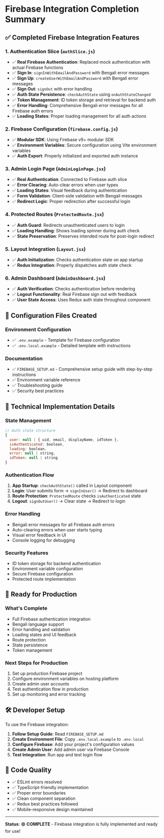 # Firebase Integration Completion Summary

## ✅ Completed Firebase Integration Features

### 1. Authentication Slice (`authSlice.js`)
- ✅ **Real Firebase Authentication**: Replaced mock authentication with actual Firebase functions
- ✅ **Sign In**: `signInWithEmailAndPassword` with Bengali error messages
- ✅ **Sign Up**: `createUserWithEmailAndPassword` with Bengali error messages  
- ✅ **Sign Out**: `signOut` with error handling
- ✅ **Auth State Persistence**: `checkAuthState` using `onAuthStateChanged`
- ✅ **Token Management**: ID token storage and retrieval for backend auth
- ✅ **Error Handling**: Comprehensive Bengali error messages for all Firebase auth errors
- ✅ **Loading States**: Proper loading management for all auth actions

### 2. Firebase Configuration (`firebase.config.js`)
- ✅ **Modular SDK**: Using Firebase v9+ modular SDK
- ✅ **Environment Variables**: Secure configuration using Vite environment variables
- ✅ **Auth Export**: Properly initialized and exported auth instance

### 3. Admin Login Page (`AdminLoginPage.jsx`)
- ✅ **Real Authentication**: Connected to Firebase auth slice
- ✅ **Error Clearing**: Auto-clear errors when user types
- ✅ **Loading States**: Visual feedback during authentication
- ✅ **Form Validation**: Client-side validation with Bengali messages
- ✅ **Redirect Logic**: Proper redirection after successful login

### 4. Protected Routes (`ProtectedRoute.jsx`)
- ✅ **Auth Guard**: Redirects unauthenticated users to login
- ✅ **Loading Handling**: Shows loading spinner during auth check
- ✅ **State Preservation**: Preserves intended route for post-login redirect

### 5. Layout Integration (`Layout.jsx`)
- ✅ **Auth Initialization**: Checks authentication state on app startup
- ✅ **Redux Integration**: Properly dispatches auth state check

### 6. Admin Dashboard (`AdminDashboard.jsx`)
- ✅ **Auth Verification**: Checks authentication before rendering
- ✅ **Logout Functionality**: Real Firebase sign out with feedback
- ✅ **User State Access**: Uses Redux auth state throughout component

## 📄 Configuration Files Created

### Environment Configuration
- ✅ `.env.example` - Template for Firebase configuration
- ✅ `.env.local.example` - Detailed template with instructions

### Documentation
- ✅ `FIREBASE_SETUP.md` - Comprehensive setup guide with step-by-step instructions
- ✅ Environment variable reference
- ✅ Troubleshooting guide
- ✅ Security best practices

## 🔧 Technical Implementation Details

### State Management
```javascript
// Auth state structure
{
  user: null | { uid, email, displayName, idToken },
  isAuthenticated: boolean,
  loading: boolean,
  error: null | string,
  idToken: null | string
}
```

### Authentication Flow
1. **App Startup**: `checkAuthState()` called in Layout component
2. **Login**: User submits form → `signInUser()` → Redirect to dashboard
3. **Route Protection**: `ProtectedRoute` checks `isAuthenticated` state
4. **Logout**: `signOutUser()` → Clear state → Redirect to login

### Error Handling
- Bengali error messages for all Firebase auth errors
- Auto-clearing errors when user starts typing
- Visual error feedback in UI
- Console logging for debugging

### Security Features
- ID token storage for backend authentication
- Environment variable configuration
- Secure Firebase configuration
- Protected route implementation

## 🚀 Ready for Production

### What's Complete
- Full Firebase authentication integration
- Bengali language support
- Error handling and validation
- Loading states and UI feedback
- Route protection
- State persistence
- Token management

### Next Steps for Production
1. Set up production Firebase project
2. Configure environment variables on hosting platform
3. Create admin user accounts
4. Test authentication flow in production
5. Set up monitoring and error tracking

## 🛠️ Developer Setup

To use the Firebase integration:

1. **Follow Setup Guide**: Read `FIREBASE_SETUP.md`
2. **Create Environment File**: Copy `.env.local.example` to `.env.local`
3. **Configure Firebase**: Add your project's configuration values
4. **Create Admin User**: Add admin user via Firebase Console
5. **Test Integration**: Run app and test login flow

## 📝 Code Quality

- ✅ ESLint errors resolved
- ✅ TypeScript-friendly implementation
- ✅ Proper error boundaries
- ✅ Clean component separation
- ✅ Redux best practices followed
- ✅ Mobile-responsive design maintained

---

**Status**: 🟢 **COMPLETE** - Firebase integration is fully implemented and ready for use!